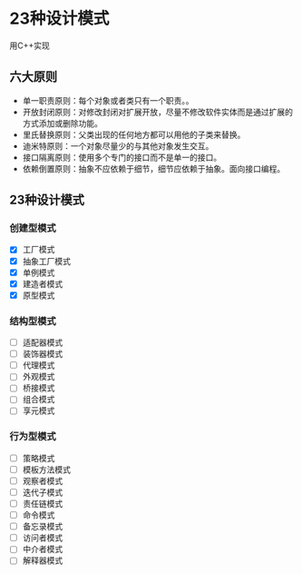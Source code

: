 # 23种设计模式

用C++实现

## 六大原则
- 单一职责原则：每个对象或者类只有一个职责。。
- 开放封闭原则：对修改封闭对扩展开放，尽量不修改软件实体而是通过扩展的方式添加或删除功能。
- 里氏替换原则：父类出现的任何地方都可以用他的子类来替换。
- 迪米特原则：一个对象尽量少的与其他对象发生交互。
- 接口隔离原则：使用多个专门的接口而不是单一的接口。
- 依赖倒置原则：抽象不应依赖于细节，细节应依赖于抽象。面向接口编程。

## 23种设计模式

### 创建型模式
- [x] 工厂模式
- [x] 抽象工厂模式
- [x] 单例模式
- [x] 建造者模式
- [x] 原型模式

### 结构型模式
- [ ] 适配器模式
- [ ] 装饰器模式
- [ ] 代理模式
- [ ] 外观模式
- [ ] 桥接模式
- [ ] 组合模式
- [ ] 享元模式

### 行为型模式
- [ ] 策略模式
- [ ] 模板方法模式
- [ ] 观察者模式
- [ ] 迭代子模式
- [ ] 责任链模式
- [ ] 命令模式
- [ ] 备忘录模式
- [ ] 访问者模式
- [ ] 中介者模式
- [ ] 解释器模式
